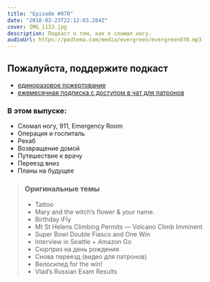 ```yaml
---
title: "Episode #070"
date: "2018-03-23T22:12:03.284Z"
cover: IMG_1133.jpg
description: Подкаст о том, как я сломал ногу.
audioUrl: https://podtema.com/media/evergreen/evergreen070.mp3
---
```


## Пожалуйста, поддержите подкаст

- [единоразовое пожертование](https://paypal.me/rosnovsky/15)
- [ежемесячная подписка с доступом в чат для патронов](https://www.patreon.com/bePatron?c=77559)

### В этом выпуске:

- Сломал ногу, 911, Emergency Room
- Операция и госпиталь
- Рехаб
- Возвращение домой
- Путешествие к врачу
- Переезд вниз
- Планы на будущее

>### Оригинальные темы
>
>    - Tattoo
>    - Mary and the witch’s flower & your name.
>    - Birthday iFly 
>    - Mt St Helens Climbing Permits — Volcano Climb Imminent 
>    - Super Bowl Double Fiasco and One Win
>    - Interview in Seattle + Amazon Go
>    - Сюрприз на день рождения 
>    - Снова переезд (видео для патронов)
>    - Велосипед for the win!
>    - Vlad’s Russian Exam Results
